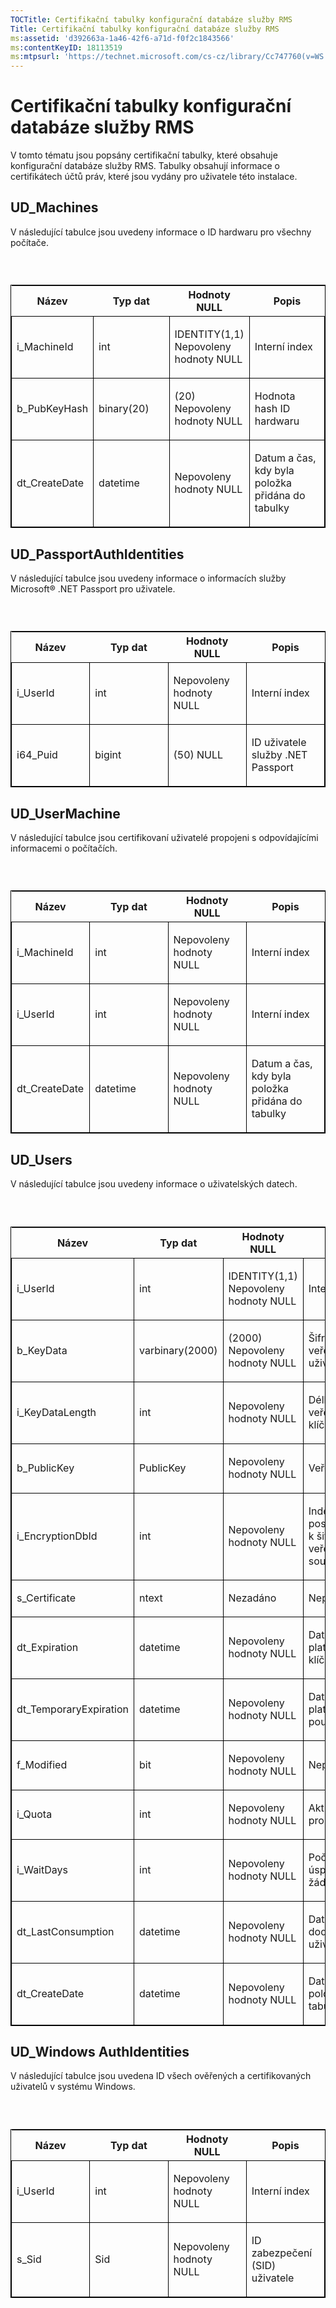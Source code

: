 ```yaml
---
TOCTitle: Certifikační tabulky konfigurační databáze služby RMS
Title: Certifikační tabulky konfigurační databáze služby RMS
ms:assetid: 'd392663a-1a46-42f6-a71d-f0f2c1843566'
ms:contentKeyID: 18113519
ms:mtpsurl: 'https://technet.microsoft.com/cs-cz/library/Cc747760(v=WS.10)'
---
```


Certifikační tabulky konfigurační databáze služby RMS
=====================================================

V tomto tématu jsou popsány certifikační tabulky, které obsahuje konfigurační databáze služby RMS. Tabulky obsahují informace o certifikátech účtů práv, které jsou vydány pro uživatele této instalace.

UD\_Machines
------------

V následující tabulce jsou uvedeny informace o ID hardwaru pro všechny počítače.

###  

<p> </p>
<table style="border:1px solid black;">
<colgroup>
<col width="25%" />
<col width="25%" />
<col width="25%" />
<col width="25%" />
</colgroup>
<thead>
<tr class="header">
<th>Název</th>
<th>Typ dat</th>
<th>Hodnoty NULL</th>
<th>Popis</th>
</tr>
</thead>
<tbody>
<tr class="odd">
<td style="border:1px solid black;"><p>i_MachineId</p></td>
<td style="border:1px solid black;"><p>int</p></td>
<td style="border:1px solid black;"><p>IDENTITY(1,1) Nepovoleny hodnoty NULL</p></td>
<td style="border:1px solid black;"><p>Interní index</p></td>
</tr>  
<tr class="even">
<td style="border:1px solid black;"><p>b_PubKeyHash</p></td>
<td style="border:1px solid black;"><p>binary(20)</p></td>
<td style="border:1px solid black;"><p>(20) Nepovoleny hodnoty NULL</p></td>
<td style="border:1px solid black;"><p>Hodnota hash ID hardwaru</p></td>
</tr>  
<tr class="odd">
<td style="border:1px solid black;"><p>dt_CreateDate</p></td>
<td style="border:1px solid black;"><p>datetime</p></td>
<td style="border:1px solid black;"><p>Nepovoleny hodnoty NULL</p></td>
<td style="border:1px solid black;"><p>Datum a čas, kdy byla položka přidána do tabulky</p></td>
</tr>  
</tbody>  
</table>
  
UD\_PassportAuthIdentities  
--------------------------
  
V následující tabulce jsou uvedeny informace o informacích služby Microsoft® .NET Passport pro uživatele.
  
###  

<p> </p>
<table style="border:1px solid black;">  
<colgroup>  
<col width="25%" />  
<col width="25%" />  
<col width="25%" />  
<col width="25%" />  
</colgroup>  
<thead>  
<tr class="header">  
<th>Název</th>  
<th>Typ dat</th>  
<th>Hodnoty NULL</th>  
<th>Popis</th>  
</tr>  
</thead>  
<tbody>  
<tr class="odd">
<td style="border:1px solid black;"><p>i_UserId</p></td>
<td style="border:1px solid black;"><p>int</p></td>
<td style="border:1px solid black;"><p>Nepovoleny hodnoty NULL</p></td>
<td style="border:1px solid black;"><p>Interní index</p></td>
</tr>  
<tr class="even">
<td style="border:1px solid black;"><p>i64_Puid</p></td>
<td style="border:1px solid black;"><p>bigint</p></td>
<td style="border:1px solid black;"><p>(50) NULL</p></td>
<td style="border:1px solid black;"><p>ID uživatele služby .NET Passport</p></td>
</tr>  
</tbody>  
</table>
  
UD\_UserMachine  
---------------
  
V následující tabulce jsou certifikovaní uživatelé propojeni s odpovídajícími informacemi o počítačích.
  
###  

<p> </p>
<table style="border:1px solid black;">  
<colgroup>  
<col width="25%" />  
<col width="25%" />  
<col width="25%" />  
<col width="25%" />  
</colgroup>  
<thead>  
<tr class="header">  
<th>Název</th>  
<th>Typ dat</th>  
<th>Hodnoty NULL</th>  
<th>Popis</th>  
</tr>  
</thead>  
<tbody>  
<tr class="odd">
<td style="border:1px solid black;"><p>i_MachineId</p></td>
<td style="border:1px solid black;"><p>int</p></td>
<td style="border:1px solid black;"><p>Nepovoleny hodnoty NULL</p></td>
<td style="border:1px solid black;"><p>Interní index</p></td>
</tr>  
<tr class="even">
<td style="border:1px solid black;"><p>i_UserId</p></td>
<td style="border:1px solid black;"><p>int</p></td>
<td style="border:1px solid black;"><p>Nepovoleny hodnoty NULL</p></td>
<td style="border:1px solid black;"><p>Interní index</p></td>
</tr>  
<tr class="odd">
<td style="border:1px solid black;"><p>dt_CreateDate</p></td>
<td style="border:1px solid black;"><p>datetime</p></td>
<td style="border:1px solid black;"><p>Nepovoleny hodnoty NULL</p></td>
<td style="border:1px solid black;"><p>Datum a čas, kdy byla položka přidána do tabulky</p></td>
</tr>  
</tbody>  
</table>
  
UD\_Users  
---------
  
V následující tabulce jsou uvedeny informace o uživatelských datech.
  
###  

<p> </p>
<table style="border:1px solid black;">  
<colgroup>  
<col width="25%" />  
<col width="25%" />  
<col width="25%" />  
<col width="25%" />  
</colgroup>  
<thead>  
<tr class="header">  
<th>Název</th>  
<th>Typ dat</th>  
<th>Hodnoty NULL</th>  
<th>Popis</th>  
</tr>  
</thead>  
<tbody>  
<tr class="odd">
<td style="border:1px solid black;"><p>i_UserId</p></td>
<td style="border:1px solid black;"><p>int</p></td>
<td style="border:1px solid black;"><p>IDENTITY(1,1) Nepovoleny hodnoty NULL</p></td>
<td style="border:1px solid black;"><p>Interní index</p></td>
</tr>  
<tr class="even">
<td style="border:1px solid black;"><p>b_KeyData</p></td>
<td style="border:1px solid black;"><p>varbinary(2000)</p></td>
<td style="border:1px solid black;"><p>(2000) Nepovoleny hodnoty NULL</p></td>
<td style="border:1px solid black;"><p>Šifrovaný veřejný/soukromý klíč uživatele</p></td>
</tr>  
<tr class="odd">
<td style="border:1px solid black;"><p>i_KeyDataLength</p></td>
<td style="border:1px solid black;"><p>int</p></td>
<td style="border:1px solid black;"><p>Nepovoleny hodnoty NULL</p></td>
<td style="border:1px solid black;"><p>Délka nešifrovaného veřejného/soukromého klíče</p></td>
</tr>  
<tr class="even">
<td style="border:1px solid black;"><p>b_PublicKey</p></td>
<td style="border:1px solid black;"><p>PublicKey</p></td>
<td style="border:1px solid black;"><p>Nepovoleny hodnoty NULL</p></td>
<td style="border:1px solid black;"><p>Veřejný klíč uživatele</p></td>
</tr>  
<tr class="odd">
<td style="border:1px solid black;"><p>i_EncryptionDbId</p></td>
<td style="border:1px solid black;"><p>int</p></td>
<td style="border:1px solid black;"><p>Nepovoleny hodnoty NULL</p></td>
<td style="border:1px solid black;"><p>Index certifikátu poskytovatele licence k šifrování páru veřejného a soukromého klíče</p></td>
</tr>  
<tr class="even">
<td style="border:1px solid black;"><p>s_Certificate</p></td>
<td style="border:1px solid black;"><p>ntext</p></td>
<td style="border:1px solid black;"><p>Nezadáno</p></td>
<td style="border:1px solid black;"><p>Nepoužito</p></td>
</tr>  
<tr class="odd">
<td style="border:1px solid black;"><p>dt_Expiration</p></td>
<td style="border:1px solid black;"><p>datetime</p></td>
<td style="border:1px solid black;"><p>Nepovoleny hodnoty NULL</p></td>
<td style="border:1px solid black;"><p>Datum vypršení platnosti uživatelského klíče</p></td>
</tr>  
<tr class="even">
<td style="border:1px solid black;"><p>dt_TemporaryExpiration</p></td>
<td style="border:1px solid black;"><p>datetime</p></td>
<td style="border:1px solid black;"><p>Nepovoleny hodnoty NULL</p></td>
<td style="border:1px solid black;"><p>Datum a čas vypršení platnosti dočasného použití klíče</p></td>
</tr>  
<tr class="odd">
<td style="border:1px solid black;"><p>f_Modified</p></td>
<td style="border:1px solid black;"><p>bit</p></td>
<td style="border:1px solid black;"><p>Nepovoleny hodnoty NULL</p></td>
<td style="border:1px solid black;"><p>Nepoužito</p></td>
</tr>  
<tr class="even">
<td style="border:1px solid black;"><p>i_Quota</p></td>
<td style="border:1px solid black;"><p>int</p></td>
<td style="border:1px solid black;"><p>Nepovoleny hodnoty NULL</p></td>
<td style="border:1px solid black;"><p>Aktuální úroveň kvóty pro uživatele</p></td>
</tr>  
<tr class="odd">
<td style="border:1px solid black;"><p>i_WaitDays</p></td>
<td style="border:1px solid black;"><p>int</p></td>
<td style="border:1px solid black;"><p>Nepovoleny hodnoty NULL</p></td>
<td style="border:1px solid black;"><p>Počet dní do úspěšného splnění žádostí o další kvótu</p></td>
</tr>  
<tr class="even">
<td style="border:1px solid black;"><p>dt_LastConsumption</p></td>
<td style="border:1px solid black;"><p>datetime</p></td>
<td style="border:1px solid black;"><p>Nepovoleny hodnoty NULL</p></td>
<td style="border:1px solid black;"><p>Datum a čas poslední dodatečné certifikace uživatele</p></td>
</tr>  
<tr class="odd">
<td style="border:1px solid black;"><p>dt_CreateDate</p></td>
<td style="border:1px solid black;"><p>datetime</p></td>
<td style="border:1px solid black;"><p>Nepovoleny hodnoty NULL</p></td>
<td style="border:1px solid black;"><p>Datum a čas, kdy byla položka přidána do tabulky</p></td>
</tr>  
</tbody>  
</table>
  
UD\_Windows AuthIdentities  
--------------------------
  
V následující tabulce jsou uvedena ID všech ověřených a certifikovaných uživatelů v systému Windows.
  
###  

<p> </p>
<table style="border:1px solid black;">  
<colgroup>  
<col width="25%" />  
<col width="25%" />  
<col width="25%" />  
<col width="25%" />  
</colgroup>  
<thead>  
<tr class="header">  
<th>Název</th>  
<th>Typ dat</th>  
<th>Hodnoty NULL</th>  
<th>Popis</th>  
</tr>  
</thead>  
<tbody>  
<tr class="odd">
<td style="border:1px solid black;"><p>i_UserId</p></td>
<td style="border:1px solid black;"><p>int</p></td>
<td style="border:1px solid black;"><p>Nepovoleny hodnoty NULL</p></td>
<td style="border:1px solid black;"><p>Interní index</p></td>
</tr>  
<tr class="even">
<td style="border:1px solid black;"><p>s_Sid</p></td>
<td style="border:1px solid black;"><p>Sid</p></td>
<td style="border:1px solid black;"><p>Nepovoleny hodnoty NULL</p></td>
<td style="border:1px solid black;"><p>ID zabezpečení (SID) uživatele</p></td>
</tr>  
</tbody>  
</table>
